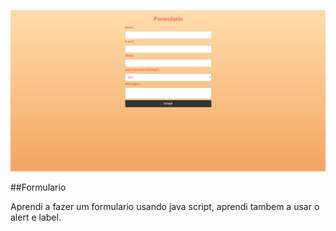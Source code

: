 ![Preview](./assets/Preview.jpg)

##Formulario

Aprendi a fazer um formulario usando java script, aprendi tambem a usar o alert e label.